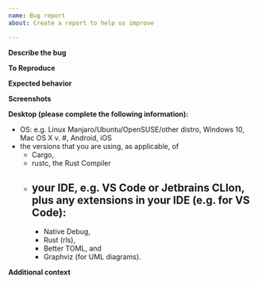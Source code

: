```yaml
---
name: Bug report
about: Create a report to help us improve

---
```


**Describe the bug**
<!--These HTML comment guides are invisible, you can leave them. A clear and concise description of what the bug is.-->

**To Reproduce**
<!--Steps to reproduce the behavior:
1. Go to '...'
2. Click on '....'
3. Scroll down to '....'
4. See error-->

**Expected behavior**
<!--A clear and concise description of what you expected to happen.-->

**Screenshots**
<!--If applicable, add screenshots to help explain your problem.-->

**Desktop (please complete the following information):**
 - OS: e.g. Linux Manjaro/Ubuntu/OpenSUSE/other distro, Windows 10, Mac OS X v. #, Android, iOS
 - the versions that you are using, as applicable, of 
    - Cargo, 
    - rustc, the Rust Compiler
    - your IDE, e.g. VS Code or Jetbrains CLIon, plus any extensions in your IDE (e.g. for VS Code):
        - 
        - Native Debug,
        - Rust (rls),
        - Better TOML, and
        - Graphviz (for UML diagrams).

**Additional context**
<!--Add any other context about the problem here.-->
